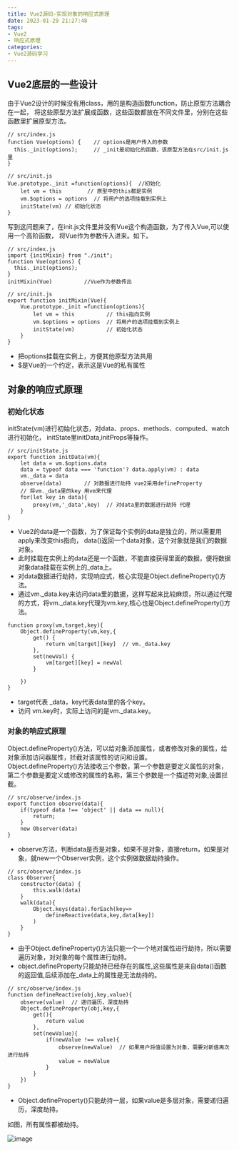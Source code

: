 ```yaml
---
title: Vue2源码-实现对象的响应式原理
date: 2023-01-29 21:27:48
tags:
- Vue2
- 响应式原理
categories:
- Vue2源码学习
---
```

## Vue2底层的一些设计
由于Vue2设计的时候没有用class，用的是构造函数function，防止原型方法耦合在一起，
将这些原型方法扩展成函数，这些函数都放在不同文件里，分别在这些函数里扩展原型方法。
```
// src/index.js
function Vue(options) {    // options是用户传入的参数
  this._init(options);     // _init是初始化的函数，该原型方法在src/init.js里
}
```
```
// src/init.js
Vue.prototype._init =function(options){  //初始化
    let vm = this        // 原型中的this都是实例
    vm.$options = options  // 将用户的选项挂载到实例上
    initState(vm) // 初始化状态
}
```
写到这问题来了，在init.js文件里并没有Vue这个构造函数，为了传入Vue,可以使用一个高阶函数，
将Vue作为参数传入进来。如下。
```
// src/index.js
import {initMixin} from "./init";
function Vue(options) {  
  this._init(options);  
}
initMixin(Vue)          //Vue作为参数传出
```
```
// src/init.js
export function initMixin(Vue){
    Vue.prototype._init =function(options){  
        let vm = this          // this指向实例
        vm.$options = options  // 将用户的选项挂载到实例上
        initState(vm)          // 初始化状态
    }
}
```
- 把options挂载在实例上，方便其他原型方法共用
- $是Vue的一个约定，表示这是Vue的私有属性

## 对象的响应式原理
### 初始化状态
initState(vm)进行初始化状态，对data、props、methods、computed、watch进行初始化，
initState里initData,initProps等操作。  
```
// src/initState.js
export function initData(vm){
    let data = vm.$options.data
    data = typeof data === 'function'? data.apply(vm) : data
    vm._data = data
    observe(data)       // 对数据进行劫持 vue2采用defineProperty
    // 将vm._data里的key 用vm来代理
    for(let key in data){
        proxy(vm,'_data',key)  // 对data里的数据进行劫持 代理
    }
}
```
- Vue2的data是一个函数，为了保证每个实例的data是独立的，所以需要用apply来改变this指向，
data()返回一个data对象，这个对象就是我们的数据对象。
- 此时挂载在实例上的data还是一个函数，不能直接获得里面的数据，便将数据对象data挂载在实例上的_data上。
- 对data数据进行劫持，实现响应式，核心实现是Object.defineProperty()方法。
- 通过vm._data.key来访问data里的数据，这样写起来比较麻烦，所以通过代理的方式，将vm._data.key代理为vm.key,核心也是Object.defineProperty()方法。

```
function proxy(vm,target,key){     
    Object.defineProperty(vm,key,{ 
        get() {
            return vm[target][key]  // vm._data.key
        },
        set(newVal) {
            vm[target][key] = newVal
        }

    })
}
```
- target代表 _data，key代表data里的各个key。
- 访问 vm.key时，实际上访问的是vm._data.key。

### 对象的响应式原理
Object.defineProperty()方法，可以给对象添加属性，或者修改对象的属性，给对象添加访问器属性，拦截对该属性的访问和设置。  
Object.defineProperty()方法接收三个参数，第一个参数是要定义属性的对象，第二个参数是要定义或修改的属性的名称，第三个参数是一个描述符对象,设置拦截。
```
// src/observe/index.js
export function observe(data){
    if(typeof data !== 'object' || data == null){
        return;
    }
    new Observer(data)
}
```
- observe方法，判断data是否是对象，如果不是对象，直接return，如果是对象，就new一个Observer实例，这个实例做数据劫持操作。
```
// src/observe/index.js
class Observer{
    constructor(data) {
        this.walk(data) 
    }
    walk(data){   
        Object.keys(data).forEach(key=>
            defineReactive(data,key,data[key])
        )
    }
}
```

- 由于Object.defineProperty()方法只能一个一个地对属性进行劫持，所以需要遍历对象，对对象的每个属性进行劫持。
- object.defineProperty只能劫持已经存在的属性,这些属性是来自data()函数的返回值,后续添加在_data上的属性是无法劫持的。

```
// src/observe/index.js
function defineReactive(obj,key,value){
    observe(value)  // 递归遍历，深度劫持
    Object.defineProperty(obj,key,{
        get(){
            return value
        },
        set(newValue){
            if(newValue !== value){
                observe(newValue)  // 如果用户将值设置为对象，需要对新值再次进行劫持
                value = newValue
            }
        }
    })
}
```
- Object.defineProperty()只能劫持一层，如果value是多层对象，需要递归遍历，深度劫持。  


如图，所有属性都被劫持。  

![image](https://user-images.githubusercontent.com/90198481/215334342-f68f4d26-dbc5-4626-b2ee-7a58cca2ac12.png)  

